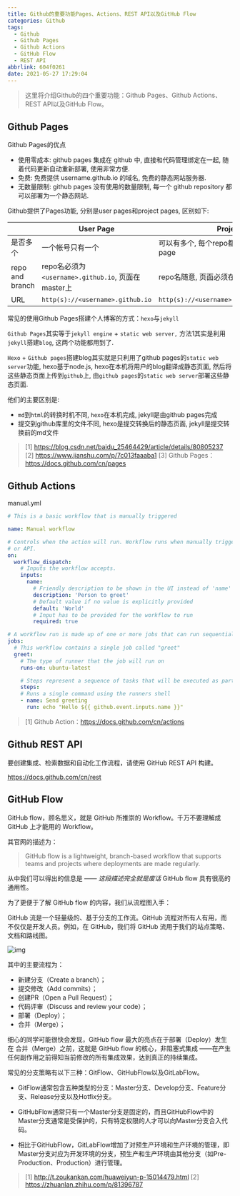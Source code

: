 ```yaml
---
title: Github的重要功能Pages、Actions、REST API以及GitHub Flow
categories: Github
tags:
  - Github
  - Github Pages
  - Github Actions
  - GitHub Flow
  - REST API
abbrlink: 604f0261
date: 2021-05-27 17:29:04
---
```


> 这里将介绍Github的四个重要功能：Github Pages、Github Actions、REST API以及GitHub Flow。

<!-- more -->

## Github Pages

Github Pages的优点

- 使用零成本: github pages 集成在 github 中, 直接和代码管理绑定在一起, 随着代码更新自动重新部署, 使用非常方便.
- 免费: 免费提供 username.github.io 的域名, 免费的静态网站服务器.
- 无数量限制: github pages 没有使用的数量限制, 每一个 github repository 都可以部署为一个静态网站.

Github提供了Pages功能, 分别是user pages和project pages, 区别如下:

|                 | User Page                                          | Project Page                                   |
| --------------- | -------------------------------------------------- | ---------------------------------------------- |
| 是否多个        | 一个帐号只有一个                                   | 可以有多个, 每个repo都可以有对应的Project page |
| repo and branch | repo名必须为`<username>.github.io`, 页面在master上 | repo名随意, 页面必须在分支`gh-pages`下         |
| URL             | `http(s)://<username>.github.io`                   | `http(s)://<username>.github.io/<projectname>` |

常见的使用Github Pages搭建个人博客的方式：`hexo`与`jekyll`

`Github Pages`其实等于`jekyll engine` + `static web server,` 方法1其实是利用`jekyll`搭建`blog`, 这两个功能都用到了.

`Hexo` + `Github pages`搭建blog其实就是只利用了github pages的`static web server`功能, hexo基于node.js, hexo在本机将用户的blog翻译成静态页面, 然后将这些静态页面上传到`github`上, 由`github pages`的`static web server`部署这些静态页面.

他们的主要区别是:

- `md`到`html`的转换时机不同, `hexo`在本机完成, jekyll是由github pages完成
- 提交到github库里的文件不同, hexo是提交转换后的静态页面, jekyll是提交转换前的md文件

> [1] https://blog.csdn.net/baidu_25464429/article/details/80805237
> [2] https://www.jianshu.com/p/7c013faaaba1
> [3] Github Pages：https://docs.github.com/cn/pages

## Github Actions

manual.yml

```yaml
# This is a basic workflow that is manually triggered

name: Manual workflow

# Controls when the action will run. Workflow runs when manually triggered using the UI
# or API.
on:
  workflow_dispatch:
    # Inputs the workflow accepts.
    inputs:
      name:
        # Friendly description to be shown in the UI instead of 'name'
        description: 'Person to greet'
        # Default value if no value is explicitly provided
        default: 'World'
        # Input has to be provided for the workflow to run
        required: true

# A workflow run is made up of one or more jobs that can run sequentially or in parallel
jobs:
  # This workflow contains a single job called "greet"
  greet:
    # The type of runner that the job will run on
    runs-on: ubuntu-latest

    # Steps represent a sequence of tasks that will be executed as part of the job
    steps:
    # Runs a single command using the runners shell
    - name: Send greeting
      run: echo "Hello ${{ github.event.inputs.name }}"
```

> [1] Github Action：https://docs.github.com/cn/actions

## Github REST API

要创建集成、检索数据和自动化工作流程，请使用 GitHub REST API 构建。

https://docs.github.com/cn/rest

## GitHub Flow

GitHub flow，顾名思义，就是 GitHub 所推崇的 Workflow。千万不要理解成 GitHub 上才能用的 Workflow。

其官网的描述为：

> GitHub flow is a lightweight, branch-based workflow that supports teams and projects where deployments are made regularly.

从中我们可以得出的信息是 —— *这段描述完全就是废话* GitHub flow 具有很高的通用性。

为了更便于了解 GitHub flow 的内容，我们从流程图入手：

GitHub 流是一个轻量级的、基于分支的工作流。GitHub 流程对所有人有用，而不仅仅是开发人员。例如，在 GitHub，我们将 GitHub 流用于我们的站点策略、文档和路线图。

![img](https://pic3.zhimg.com/80/v2-bafaef976e8842a50403d61912239b52_720w.jpg)

其中的主要流程为：

- 新建分支（Create a branch）；
- 提交修改（Add commits）；
- 创建PR（Open a Pull Request）；
- 代码评审（Discuss and review your code）；
- 部署（Deploy）；
- 合并（Merge）；

细心的同学可能很快会发现，GitHub flow 最大的亮点在于部署（Deploy）发生在 合并（Merge）之前，这就是 GitHub flow 的核心，非阻塞式集成 ——在产生任何副作用之前得知当前修改的所有集成效果，达到真正的持续集成。

常见的分支策略有以下三种：GitFlow、GitHubFlow以及GitLabFlow。

- GitFlow通常包含五种类型的分支：Master分支、Develop分支、Feature分支、Release分支以及Hotfix分支。

- GitHubFlow通常只有一个Master分支是固定的，而且GitHubFlow中的Master分支通常是受保护的，只有特定权限的人才可以向Master分支合入代码。
- 相比于GitHubFlow，GitLabFlow增加了对预生产环境和生产环境的管理，即Master分支对应为开发环境的分支，预生产和生产环境由其他分支（如Pre-Production、Production）进行管理。

> [1] http://t.zoukankan.com/huaweiyun-p-15014479.html
> [2] https://zhuanlan.zhihu.com/p/81396787
